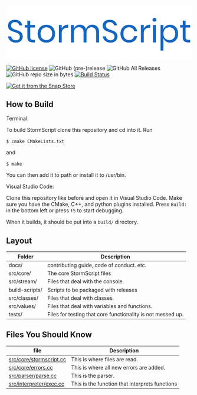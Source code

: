![](images/logo.png)

[![GitHub license](https://img.shields.io/github/license/stormprograms/stormscript.svg)](https://github.com/stormprograms/StormScript/blob/master/LICENSE)
![GitHub (pre-)release](https://img.shields.io/github/release-pre/stormprograms/stormscript.svg)
![GitHub All Releases](https://img.shields.io/github/downloads/stormprograms/stormscript/total.svg)
![GitHub repo size in bytes](https://img.shields.io/github/repo-size/stormprograms/stormscript.svg)
[![Build Status](https://dev.azure.com/alegosdude/stormscript/_apis/build/status/stormprograms.StormScript%20(1)?branchName=dev)](https://dev.azure.com/alegosdude/stormscript/_build/latest?definitionId=2?branchName=dev)

[![Get it from the Snap Store](https://snapcraft.io/static/images/badges/en/snap-store-black.svg)](https://snapcraft.io/stormscript)

## How to Build

Terminal:

To build StormScript clone this repository and cd into it. Run 
```
$ cmake CMakeLists.txt
```
and
```
$ make
```
You can then add it to path or install it to /usr/bin.

Visual Studio Code:

Clone this repository like before and open it in Visual Studio Code. Make sure you have the CMake, C++, and python plugins installed. Press `Build:` in the bottom left or press `f5` to start debugging.

When it builds, it should be put into a `build/` directory.

## Layout

Folder | Description
------ | -----------
docs/ | contributing guide, code of conduct. etc.
src/core/ | The core StormScript files
src/stream/ | Files that deal with the console.
build-scripts/ | Scripts to be packaged with releases
src/classes/ | Files that deal with classes.
src/values/ | Files that deal with variables and functions.
tests/ | Files for testing that core functionality is not messed up.

## Files You Should Know

file | Description
---- | -----------
[src/core/stormscript.cc](src/core/stormscript.cc) | This is where files are read.
[src/core/errors.cc](src/core/errors.cc) | This is where all new errors are added.
[src/parser/parse.cc](src/parser/parse.cc) | This is the parser.
[src/interpreter/exec.cc](src/interpreter/exec.cc) | This is the function that interprets functions
